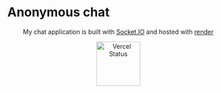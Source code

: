 # Anonymous chat
<p align="center">
  My chat application is built with <a href="https://socket.io/" target="_blank">Socket.IO</a> and hosted with <a href="https://render.com/" target="_blank">render</a>
</p>
<p align="center">
  <a href="https://anonymous-chat-4k22.onrender.com" target="_blank">
    <img src="https://socket.io/images/logo.svg" height='100' alt="Vercel Status" />
  </a>
</p>
